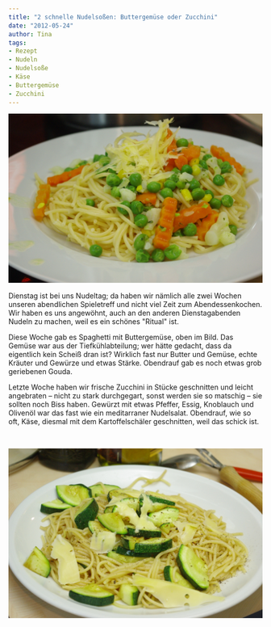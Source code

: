 ```yaml
---
title: "2 schnelle Nudelsoßen: Buttergemüse oder Zucchini"
date: "2012-05-24" 
author: Tina
tags:
- Rezept
- Nudeln
- Nudelsoße
- Käse
- Buttergemüse
- Zucchini
---
```


![Spaghetti mit Buttergemüse und geriebenem Gouda](images/imgp9003.jpg)

Dienstag ist bei uns Nudeltag; da haben wir nämlich alle zwei Wochen unseren abendlichen Spieletreff und nicht viel Zeit zum Abendessenkochen. Wir haben es uns angewöhnt, auch an den anderen Dienstagabenden Nudeln zu machen, weil es ein schönes "Ritual" ist.

Diese Woche gab es Spaghetti mit Buttergemüse, oben im Bild. Das Gemüse war aus der Tiefkühlabteilung; wer hätte gedacht, dass da eigentlich kein Scheiß dran ist? Wirklich fast nur Butter und Gemüse, echte Kräuter und Gewürze und etwas Stärke. Obendrauf gab es noch etwas grob geriebenen Gouda.

Letzte Woche haben wir frische Zucchini in Stücke geschnitten und leicht angebraten – nicht zu stark durchgegart, sonst werden sie so matschig – sie sollten noch Biss haben. Gewürzt mit etwas Pfeffer, Essig, Knoblauch und Olivenöl war das fast wie ein meditarraner Nudelsalat. Obendrauf, wie so oft, Käse, diesmal mit dem Kartoffelschäler geschnitten, weil das schick ist.

 

![Spaghetti mit angebratenen Zucchini und Gouda](images/imgp8996.jpg)
